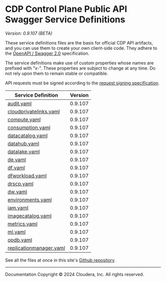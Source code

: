 # CDP Control Plane Public API Swagger Service Definitions

*Version: 0.9.107 (BETA)*

These service definitions files are the basis for official CDP API artifacts,
and you can use them to create your own client-side code. They adhere to the
[OpenAPI / Swagger 2.0](https://swagger.io/specification/v2/) specification.

The service definitions make use of custom properties whose names are prefixed
with "x-". These properties are subject to change at any time. Do not rely upon
them to remain stable or compatible.

API requests must be signed according to the
[request signing specification](request_signing.md).

| Service Definition | Version |
| --- | --- |
| [audit.yaml](./audit.yaml) | 0.9.107 |
| [cloudprivatelinks.yaml](./cloudprivatelinks.yaml) | 0.9.107 |
| [compute.yaml](./compute.yaml) | 0.9.107 |
| [consumption.yaml](./consumption.yaml) | 0.9.107 |
| [datacatalog.yaml](./datacatalog.yaml) | 0.9.107 |
| [datahub.yaml](./datahub.yaml) | 0.9.107 |
| [datalake.yaml](./datalake.yaml) | 0.9.107 |
| [de.yaml](./de.yaml) | 0.9.107 |
| [df.yaml](./df.yaml) | 0.9.107 |
| [dfworkload.yaml](./dfworkload.yaml) | 0.9.107 |
| [drscp.yaml](./drscp.yaml) | 0.9.107 |
| [dw.yaml](./dw.yaml) | 0.9.107 |
| [environments.yaml](./environments.yaml) | 0.9.107 |
| [iam.yaml](./iam.yaml) | 0.9.107 |
| [imagecatalog.yaml](./imagecatalog.yaml) | 0.9.107 |
| [metrics.yaml](./metrics.yaml) | 0.9.107 |
| [ml.yaml](./ml.yaml) | 0.9.107 |
| [opdb.yaml](./opdb.yaml) | 0.9.107 |
| [replicationmanager.yaml](./replicationmanager.yaml) | 0.9.107 |

See all the files at once in this site's
[Github repository](https://github.com/cloudera/cdp-dev-docs/tree/master/api-docs/swagger).

----

Documentation Copyright © 2024 Cloudera, Inc. All rights reserved.

